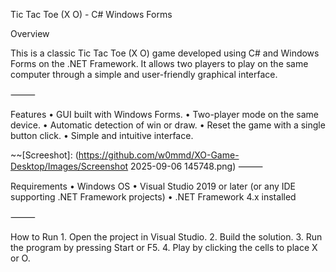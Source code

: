 Tic Tac Toe (X O) - C# Windows Forms

Overview

This is a classic Tic Tac Toe (X O) game developed using C# and Windows Forms on the .NET Framework. It allows two players to play on the same computer through a simple and user-friendly graphical interface.

⸻

Features
	•	GUI built with Windows Forms.
	•	Two-player mode on the same device.
	•	Automatic detection of win or draw.
	•	Reset the game with a single button click.
	•	Simple and intuitive interface.

~~[Screeshot]: (https://github.com/w0mmd/XO-Game-Desktop/Images/Screenshot 2025-09-06 145748.png)
⸻

Requirements
	•	Windows OS
	•	Visual Studio 2019 or later (or any IDE supporting .NET Framework projects)
	•	.NET Framework 4.x installed

⸻

How to Run
	1.	Open the project in Visual Studio.
	2.	Build the solution.
	3.	Run the program by pressing Start or F5.
	4.	Play by clicking the cells to place X or O.
